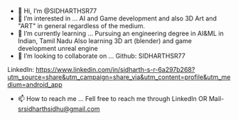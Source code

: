 - 👋 Hi, I’m @SIDHARTHSR77
- 👀 I’m interested in ... AI and Game development
and also 3D Art and "ART" in general regardless of the medium. 
- 🌱 I’m currently learning ...
Pursuing an engineering degree in AI&ML in Indian, Tamil Nadu
Also learning 3D art (blender) and game development unreal engine
- 💞️ I’m looking to collaborate on ...
Github: SIDHARTHSR77


LinkedIn:
https://www.linkedin.com/in/sidharth-s-r-6a297b268?utm_source=share&utm_campaign=share_via&utm_content=profile&utm_medium=android_app

- 📫 How to reach me ...
Fell free to reach me through LinkedIn OR
Mail- srsidharthsidhu@gmail.com
<!---
SIDHARTHSR77/SIDHARTHSR77 is a ✨ special ✨ repository because its `README.md` (this file) appears on your GitHub profile.
You can click the Preview link to take a look at your changes.
--->
